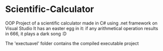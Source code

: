 # Scientific-Calculator
OOP Project of a scientific calculator made in C# using .net framework on Visual Studio
It has an easter egg in it: if any arithmetical operation results in 666, it plays a dark song :D

The 'exectuavel' folder contains the compiled executable project
